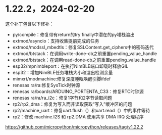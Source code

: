 # 1.22.2，2024-02-20

这个补丁包含以下修补：

* py/compile：修复带有return的try finally中潜在的py堆栈溢出
* extmod/asyncio：支持收集提前完成的任务
* extmod/modssl_mbedtls：修复SSLContent.get_ciphers中的密码迭代
* extmod/btstack：在调用write-done-cb之前重置pending_value_handle
* extmod/btstack：在调用read-done-cb之前重置pending_value_handle
* esp32/mpnimbleport：在执行NimBLE端口卸载时释放GIL
* esp32：增加NimBLE任务堆栈大小和溢出检测余量
* mimxrt/modmachine:修复深度睡眠唤醒引脚ifdef
* renesas ra/ra:修复SysTick时钟源
* renesas ra/boards/ARDUINO_PORTENTA_C33：修复RTC时钟源
* renesas ra/ra/ra_i2c：修复1字节和2字节读取问题
* rp2/rp2_dma：修复为写入而非读取获取“写入”缓冲区的问题
* rp2/machine_uart：修复uart.flush（）和uart.read（）中的事件等待
* rp2：修改 machine.I2S 和 rp2.DMA 使用共享 DMA IRQ 处理程序

https://github.com/micropython/micropython/releases/tag/v1.22.2